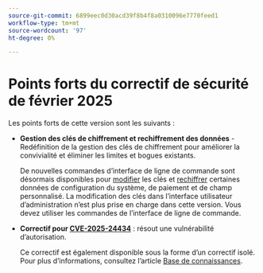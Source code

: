 ```yaml
---
source-git-commit: 6899eec0d30acd39f8b4f8a0310096e7770feed1
workflow-type: tm+mt
source-wordcount: '97'
ht-degree: 0%

---
```

# Points forts du correctif de sécurité de février 2025

Les points forts de cette version sont les suivants :

* **Gestion des clés de chiffrement et rechiffrement des données** - Redéfinition de la gestion des clés de chiffrement pour améliorer la convivialité et éliminer les limites et bogues existants.<!-- AC-12679 -->

  De nouvelles commandes d’interface de ligne de commande sont désormais disponibles pour [modifier](https://experienceleague.adobe.com/en/docs/commerce-admin/systems/security/encryption-key) les clés et [rechiffrer](https://developer.adobe.com/commerce/php/development/security/data-encryption/) certaines données de configuration du système, de paiement et de champ personnalisé. La modification des clés dans l’interface utilisateur d’administration n’est plus prise en charge dans cette version. Vous devez utiliser les commandes de l’interface de ligne de commande.

* **Correctif pour [CVE-2025-24434](https://nvd.nist.gov/vuln/detail/CVE-2025-24434)** : résout une vulnérabilité d’autorisation.

  Ce correctif est également disponible sous la forme d’un correctif isolé. Pour plus d’informations, consultez l’article [Base de connaissances](https://experienceleague.adobe.com/en/docs/commerce-knowledge-base/kb/troubleshooting/known-issues-patches-attached/security-update-available-for-adobe-commerce-apsb25-08). <!-- AC-12755 -->
